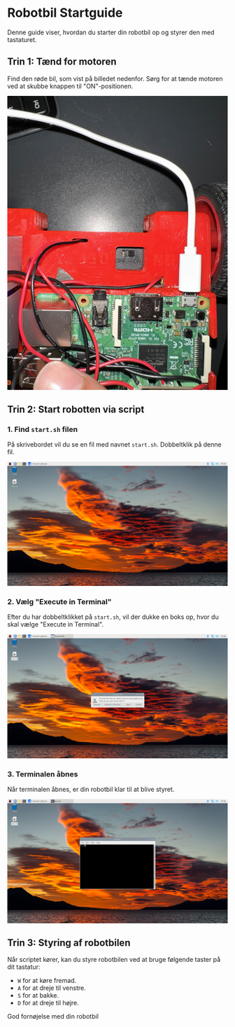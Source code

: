 # Robotbil Startguide

Denne guide viser, hvordan du starter din robotbil op og styrer den med tastaturet.

## Trin 1: Tænd for motoren

Find den røde bil, som vist på billedet nedenfor. Sørg for at tænde motoren ved at skubbe knappen til "ON"-positionen.

![Tænd motoren](./IMG_0887.jpg)

## Trin 2: Start robotten via script

### 1. Find `start.sh` filen

På skrivebordet vil du se en fil med navnet `start.sh`. Dobbeltklik på denne fil.

![Dobbeltklik på start.sh](./2024-08-23-015406_1920x1080_scrot.png)

### 2. Vælg "Execute in Terminal"

Efter du har dobbeltklikket på `start.sh`, vil der dukke en boks op, hvor du skal vælge "Execute in Terminal".

![Execute in Terminal](./2024-08-23-015410_1920x1080_scrot.png)

### 3. Terminalen åbnes

Når terminalen åbnes, er din robotbil klar til at blive styret.

![Terminal åbnet](./2024-08-23-015417_1920x1080_scrot.png)

## Trin 3: Styring af robotbilen

Når scriptet kører, kan du styre robotbilen ved at bruge følgende taster på dit tastatur:

- `W` for at køre fremad.
- `A` for at dreje til venstre.
- `S` for at bakke.
- `D` for at dreje til højre.

God fornøjelse med din robotbil
